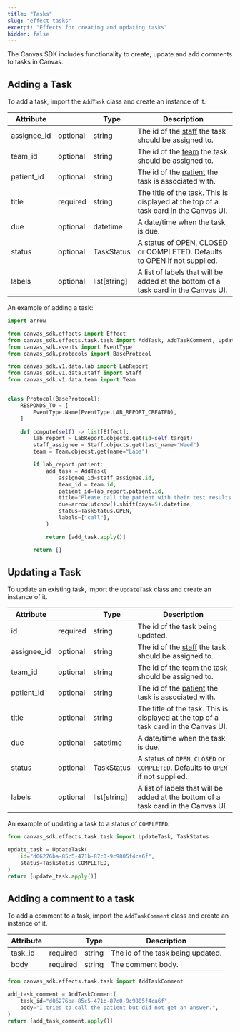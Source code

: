 ```yaml
---
title: "Tasks"
slug: "effect-tasks"
excerpt: "Effects for creating and updating tasks"
hidden: false
---
```


The Canvas SDK includes functionality to create, update and add comments to tasks in Canvas.

## Adding a Task

To add a task, import the `AddTask` class and create an instance of it.

| Attribute   |          | Type         | Description                                                                          |
|-------------|----------|--------------|--------------------------------------------------------------------------------------|
| assignee_id | optional | string       | The id of the [staff](/sdk/data-staff/) the task should be assigned to.              |
| team_id     | optional | string       | The id of the [team](/sdk/data-team/) the task should be assigned to.                |
| patient_id  | optional | string       | The id of the [patient](/sdk/data-patient/) the task is associated with.             |
| title       | required | string       | The title of the task. This is displayed at the top of a task card in the Canvas UI. |
| due         | optional | datetime     | A date/time when the task is due.                                                    |
| status      | optional | TaskStatus   | A status of OPEN, CLOSED or COMPLETED. Defaults to OPEN if not supplied.             |
| labels      | optional | list[string] | A list of labels that will be added at the bottom of a task card in the Canvas UI.   |

An example of adding a task:

```python
import arrow

from canvas_sdk.effects import Effect
from canvas_sdk.effects.task.task import AddTask, AddTaskComment, UpdateTask, TaskStatus
from canvas_sdk.events import EventType
from canvas_sdk.protocols import BaseProtocol

from canvas_sdk.v1.data.lab import LabReport
from canvas_sdk.v1.data.staff import Staff
from canvas_sdk.v1.data.team import Team


class Protocol(BaseProtocol):
    RESPONDS_TO = [
        EventType.Name(EventType.LAB_REPORT_CREATED),
    ]

    def compute(self) -> list[Effect]:
        lab_report = LabReport.objects.get(id=self.target)
        staff_assignee = Staff.objects.get(last_name="Weed")
        team = Team.objecst.get(name="Labs")

        if lab_report.patient:
            add_task = AddTask(
                assignee_id=staff_assignee.id,
                team_id = team.id,
                patient_id=lab_report.patient.id,
                title="Please call the patient with their test results.",
                due=arrow.utcnow().shift(days=5).datetime,
                status=TaskStatus.OPEN,
                labels=["call"],
            )

            return [add_task.apply()]

        return []
```

## Updating a Task

To update an existing task, import the `UpdateTask` class and create an instance of it.

| Attribute   |          | Type         | Description                                                                          |
|-------------|----------|--------------|--------------------------------------------------------------------------------------|
| id          | required | string       | The id of the task being updated.                                                    |
| assignee_id | optional | string       | The id of the [staff](/sdk/data-staff/) the task should be assigned to.              |
| team_id     | optional | string       | The id of the [team](/sdk/data-team/) the task should be assigned to.                |
| patient_id  | optional | string       | The id of the [patient](/sdk/data-patient/) the task is associated with.             |
| title       | optional | string       | The title of the task. This is displayed at the top of a task card in the Canvas UI. |
| due         | optional | satetime     | A date/time when the task is due.                                                    |
| status      | optional | TaskStatus   | A status of `OPEN`, `CLOSED` or `COMPLETED`. Defaults to `OPEN` if not supplied.     |
| labels      | optional | list[string] | A list of labels that will be added at the bottom of a task card in the Canvas UI.   |

An example of updating a task to a status of `COMPLETED`:

```python
from canvas_sdk.effects.task.task import UpdateTask, TaskStatus

update_task = UpdateTask(
    id="d06276ba-85c5-471b-87c0-9c9805f4ca6f",
    status=TaskStatus.COMPLETED,
)
return [update_task.apply()]
```

## Adding a comment to a task

To add a comment to a task, import the `AddTaskComment` class and create an instance of it.

| Attribute       |          | Type   | Description                       |
| ---------       | ------   | ----   | --------------------------------  |
| task_id         | required | string | The id of the task being updated. |
| body | required | string | The comment body.                 |

```python
from canvas_sdk.effects.task.task import AddTaskComment

add_task_comment = AddTaskComment(
    task_id="d06276ba-85c5-471b-87c0-9c9805f4ca6f",
    body="I tried to call the patient but did not get an answer.",
)
return [add_task_comment.apply()]
```
